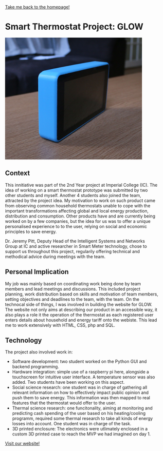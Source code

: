 [Take me back to the homepage!](/index.md)

# Smart Thermostat Project: GLOW

 <img src="glow.jpg" height="400" width="450"> 

## Context
This innitiative was part of the 2nd Year project at Imperial College (IC). The idea of working on a smart thermostat prototype was submitted by two other students and myself. Another 4 students also joined the team, attracted by the project idea. My motivation to work on such product came from observing common household thermostats unable to cope with the important transformations affecting global and local energy production, distribution and consumption. Other products have and are currently being worked on by a few companies, but the idea for us was to offer a unique personalised experience to to the user, relying on social and economic principles to save energy. 

Dr. Jeremy Pitt, Deputy Head of the Intelligent Systems and Networks Group at IC and active researcher in Smart Meter technology, chose to support us throughout this project, regularily offering technical and methodical advice during meetings with the team. 

## Personal Implication
My job was mainly based on coordinating work being done by team members and lead meetings and discussions. This included project planning, work distribution based on skills and motivation of team members, setting objectives and deadlines to the team, with the team.
On the technocal side of things, I was involved in building the website for GLOW. The website not only aims at describing our product in an accessible way, it also plays a role it the operation of the thermostat as each registered user enters details about household and energy tariff onto the webiste. This lead me to work extensively with HTML, CSS, php and SQL.

## Technology
The project also involved work in: 
- Software development: two student worked on the Python GUI and backend programming. 
- Hardware integration: simple use of a raspberry pi here, alongside a touchscreen for intuitive user interface. A temperature sensor was also added. Two students have been working on this aspect.
- Social science research: one student was in charge of gathering all relevant information on how to effectively impact public opinion and push them to save energy. This information was then mapped to real features that the thermostat would offer to the user.
- Thermal science research: one funcitonality, aiming at monitoring and predicting cash spending of the user based on his heating/cooling programm, required some thermal research to take all kinds of energy losses into account. One student was in charge of the task.
- 3D printed enclosure: The electronics were utlimately enclosed in a custom 3D printed case to reach the MVP we had imagined on day 1.

[Visit our website!](http://www.ee.ic.ac.uk/theo.franquet14/yr2proj/default.htm)
